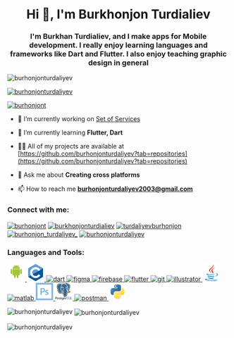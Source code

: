 <h1 align="center">Hi 👋, I'm Burkhonjon Turdialiev</h1>
<h3 align="center">I'm Burkhan Turdialiev, and I make apps for Mobile development. I really enjoy learning languages and frameworks like Dart and Flutter. I also enjoy teaching graphic design in general</h3>

<p align="left"> <img src="https://komarev.com/ghpvc/?username=burhonjonturdaliyev&label=Profile%20views&color=0e75b6&style=flat" alt="burhonjonturdaliyev" /> </p>

<p align="left"> <a href="https://github.com/ryo-ma/github-profile-trophy"><img src="https://github-profile-trophy.vercel.app/?username=burhonjonturdaliyev" alt="burhonjonturdaliyev" /></a> </p>

<p align="left"> <a href="https://twitter.com/burhonjont" target="blank"><img src="https://img.shields.io/twitter/follow/burhonjont?logo=twitter&style=for-the-badge" alt="burhonjont" /></a> </p>

- 🔭 I’m currently working on [Set of Services](sos.com.uz)

- 🌱 I’m currently learning **Flutter, Dart**

- 👨‍💻 All of my projects are available at [https://github.com/burhonjonturdaliyev?tab=repositories](https://github.com/burhonjonturdaliyev?tab=repositories)

- 💬 Ask me about **Creating cross platforms**

- 📫 How to reach me **burhonjonturdaliyev2003@gmail.com**

<h3 align="left">Connect with me:</h3>
<p align="left">
<a href="https://twitter.com/burhonjont" target="blank"><img align="center" src="https://raw.githubusercontent.com/rahuldkjain/github-profile-readme-generator/master/src/images/icons/Social/twitter.svg" alt="burhonjont" height="30" width="40" /></a>
<a href="https://linkedin.com/in/burkhonjonturdialiev" target="blank"><img align="center" src="https://raw.githubusercontent.com/rahuldkjain/github-profile-readme-generator/master/src/images/icons/Social/linked-in-alt.svg" alt="burkhonjonturdialiev" height="30" width="40" /></a>
<a href="https://fb.com/turdaliyevburhonjon" target="blank"><img align="center" src="https://raw.githubusercontent.com/rahuldkjain/github-profile-readme-generator/master/src/images/icons/Social/facebook.svg" alt="turdaliyevburhonjon" height="30" width="40" /></a>
<a href="https://instagram.com/burhonjon_turdaliyev_" target="blank"><img align="center" src="https://raw.githubusercontent.com/rahuldkjain/github-profile-readme-generator/master/src/images/icons/Social/instagram.svg" alt="burhonjon_turdaliyev_" height="30" width="40" /></a>
<a href="https://www.youtube.com/c/burhonjonturdaliyev" target="blank"><img align="center" src="https://raw.githubusercontent.com/rahuldkjain/github-profile-readme-generator/master/src/images/icons/Social/youtube.svg" alt="burhonjonturdaliyev" height="30" width="40" /></a>
</p>

<h3 align="left">Languages and Tools:</h3>
<p align="left"> <a href="https://developer.android.com" target="_blank" rel="noreferrer"> <img src="https://raw.githubusercontent.com/devicons/devicon/master/icons/android/android-original-wordmark.svg" alt="android" width="40" height="40"/> </a> <a href="https://www.cprogramming.com/" target="_blank" rel="noreferrer"> <img src="https://raw.githubusercontent.com/devicons/devicon/master/icons/c/c-original.svg" alt="c" width="40" height="40"/> </a> <a href="https://dart.dev" target="_blank" rel="noreferrer"> <img src="https://www.vectorlogo.zone/logos/dartlang/dartlang-icon.svg" alt="dart" width="40" height="40"/> </a> <a href="https://www.figma.com/" target="_blank" rel="noreferrer"> <img src="https://www.vectorlogo.zone/logos/figma/figma-icon.svg" alt="figma" width="40" height="40"/> </a> <a href="https://firebase.google.com/" target="_blank" rel="noreferrer"> <img src="https://www.vectorlogo.zone/logos/firebase/firebase-icon.svg" alt="firebase" width="40" height="40"/> </a> <a href="https://flutter.dev" target="_blank" rel="noreferrer"> <img src="https://www.vectorlogo.zone/logos/flutterio/flutterio-icon.svg" alt="flutter" width="40" height="40"/> </a> <a href="https://git-scm.com/" target="_blank" rel="noreferrer"> <img src="https://www.vectorlogo.zone/logos/git-scm/git-scm-icon.svg" alt="git" width="40" height="40"/> </a> <a href="https://www.adobe.com/in/products/illustrator.html" target="_blank" rel="noreferrer"> <img src="https://www.vectorlogo.zone/logos/adobe_illustrator/adobe_illustrator-icon.svg" alt="illustrator" width="40" height="40"/> </a> <a href="https://www.java.com" target="_blank" rel="noreferrer"> <img src="https://raw.githubusercontent.com/devicons/devicon/master/icons/java/java-original.svg" alt="java" width="40" height="40"/> </a> <a href="https://www.mathworks.com/" target="_blank" rel="noreferrer"> <img src="https://upload.wikimedia.org/wikipedia/commons/2/21/Matlab_Logo.png" alt="matlab" width="40" height="40"/> </a> <a href="https://www.photoshop.com/en" target="_blank" rel="noreferrer"> <img src="https://raw.githubusercontent.com/devicons/devicon/master/icons/photoshop/photoshop-line.svg" alt="photoshop" width="40" height="40"/> </a> <a href="https://www.postgresql.org" target="_blank" rel="noreferrer"> <img src="https://raw.githubusercontent.com/devicons/devicon/master/icons/postgresql/postgresql-original-wordmark.svg" alt="postgresql" width="40" height="40"/> </a> <a href="https://postman.com" target="_blank" rel="noreferrer"> <img src="https://www.vectorlogo.zone/logos/getpostman/getpostman-icon.svg" alt="postman" width="40" height="40"/> </a> <a href="https://www.python.org" target="_blank" rel="noreferrer"> <img src="https://raw.githubusercontent.com/devicons/devicon/master/icons/python/python-original.svg" alt="python" width="40" height="40"/> </a> </p>

<p><img align="left" src="https://github-readme-stats.vercel.app/api/top-langs?username=burhonjonturdaliyev&show_icons=true&locale=en&layout=compact" alt="burhonjonturdaliyev" /></p>

<p>&nbsp;<img align="center" src="https://github-readme-stats.vercel.app/api?username=burhonjonturdaliyev&show_icons=true&locale=en" alt="burhonjonturdaliyev" /></p>

<p><img align="center" src="https://github-readme-streak-stats.herokuapp.com/?user=burhonjonturdaliyev&" alt="burhonjonturdaliyev" /></p>
